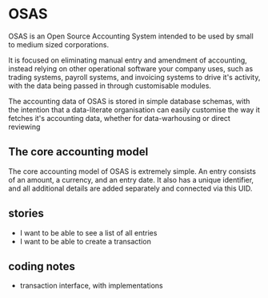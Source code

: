 # OSAS
OSAS is an Open Source Accounting System intended to be used by small to medium sized corporations.

It is focused on eliminating manual entry and amendment of accounting, instead relying on other operational software your company uses, such as trading systems, payroll systems, and invoicing systems to drive it's activity, with the data being passed in through customisable modules.

The accounting data of OSAS is stored in simple database schemas, with the intention that a data-literate organisation can easily customise the way it fetches it's accounting data, whether for data-warhousing or direct reviewing

## The core accounting model
The core accounting model of OSAS is extremely simple. An entry consists of an amount, a currency, and an entry date. It also has a unique identifier, and all additional details are added separately and connected via this UID.

## stories
* I want to be able to see a list of all entries
* I want to be able to create a transaction

## coding notes
* transaction interface, with implementations
